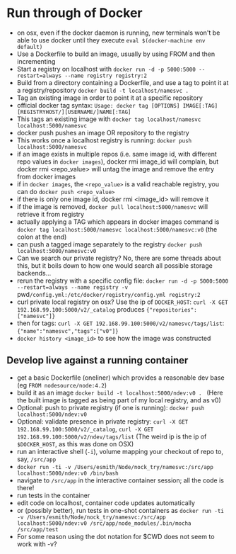 # Run through of Docker

- on osx, even if the docker daemon is running, new terminals won't be able to use docker until they execute `eval $(docker-machine env default)`
- Use a Dockerfile to build an image, usually by using FROM and then incrementing
- Start a registry on localhost with `docker run -d -p 5000:5000 --restart=always --name registry registry:2`
- Build from a directory containing a Dockerfile, and use a tag to point it at a registry/repository `docker build -t localhost/namesvc .`
- Tag an existing image in order to point it at a specific repository
- official docker tag syntax: `Usage: docker tag [OPTIONS] IMAGE[:TAG] [REGISTRYHOST/][USERNAME/]NAME[:TAG]`
- This tags an existing image with `docker tag localhost/namesvc localhost:5000/namesvc`
- docker push pushes an image OR repository to the registry
- This works once a localhost registry is running: `docker push localhost:5000/namesvc`
- if an image exists in multiple repos (i.e. same image id, with different repo values in `docker images`), docker rmi image_id will complain, but docker rmi <repo_value> will untag the image and remove the entry from docker images
- if in `docker images`, the `<repo_value>` is a valid reachable registry, you can do `docker push <repo_value>`
- if there is only one image id, docker rmi <image_id> will remove it
- if the image is removed, `docker pull localhost:5000/namesvc` will retrieve it from registry
- actually applying a TAG which appears in docker images command is `docker tag localhost:5000/namesvc localhost:5000/namesvc:v0` (the colon at the end)
- can push a tagged image separately to the registry `docker push localhost:5000/namesvc:v0`
- Can we search our private registry?  No, there are some threads about this, but it boils down to how one would search all possible storage backends...
- rerun the registry with a specific config file: `docker run -d -p 5000:5000 --restart=always --name registry -v `pwd`/config.yml:/etc/docker/registry/config.yml registry:2`
- curl private local registry on osx?  Use the ip of `DOCKER_HOST`: `curl -X GET 192.168.99.100:5000/v2/_catalog` produces `{"repositories":["namesvc"]}`
- then for tags: `curl -X GET 192.168.99.100:5000/v2/namesvc/tags/list`: `{"name":"namesvc","tags":["v0"]}`
- `docker history <image_id>` to see how the image was constructed


## Develop live against a running container

- get a basic Dockerfile (oneliner) which provides a reasonable dev base (eg `FROM nodesource/node:4.2`)
- build it as an image `docker build -t localhost:5000/ndev:v0 . ` (Here the built image is tagged as being part of my local registry, and as v0)
- Optional: push to private registry (if one is running): `docker push localhost:5000/ndev:v0`
- Optional: validate presence in private registry: `curl -X GET 192.168.99.100:5000/v2/_catalog`, `curl -X GET 192.168.99.100:5000/v2/ndev/tags/list` (The weird ip is the ip of `$DOCKER_HOST`, as this was done on OSX)
- run an interactive shell (`-i`), volume mapping your checkout of repo to, say, `/src/app`
- `docker run -ti -v /Users/esmith/Node/nock_try/namesvc:/src/app localhost:5000/ndev:v0 /bin/bash`
- navigate to `/src/app` in the interactive container session; all the code is there!
- run tests in the container
- edit code on localhost, container code updates automatically
- or (possibly better), run tests in one-shot containers as `docker run -ti -v /Users/esmith/Node/nock_try/namesvc:/src/app localhost:5000/ndev:v0 /src/app/node_modules/.bin/mocha /src/app/test`
- For some reason using the dot notation for $CWD does not seem to work with -v?

